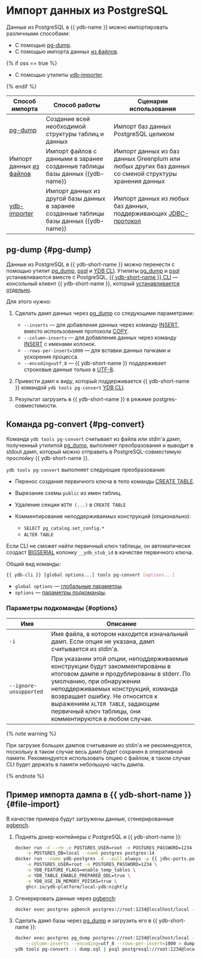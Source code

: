 # Импорт данных из PostgreSQL

Данные из PostgreSQL в {{ ydb-name }} можно импортировать различными способами:

- С помощью [pg-dump](#pg-dump).
- С помощью импорта данных [из файлов](#file-import).

{% if oss == true %}

- С помощью утилиты [ydb-importer](../integrations/ingestion/import-jdbc.md).

{% endif %}

|Способ импорта|Способ работы|Сценарии использования|
|--------------|------------------|------------|
|[pg-dump](#pg-dump)|Создание всей необходимой структуры таблиц и данных|Импорт баз данных PostgreSQL целиком|
|Импорт данных [из файлов](../reference/ydb-cli/export-import/import-file.md)|Импорт файлов с данными в заранее созданные таблицы базы данных {{ydb-name}}|Импорт данных из баз данных Greenplum или любых других баз данных со сменой структуры хранения данных|{% if oss == true %}
|[ydb-importer](../integrations/ingestion/import-jdbc.md)|Импорт данных из другой базы данных в заранее созданные таблицы базы данных {{ydb-name}}|Импорт данных из любых баз данных, поддерживающих [JDBC-протокол](https://ru.wikipedia.org/wiki/Java_Database_Connectivity)|{% endif %}

## pg-dump {#pg-dump}

Данные из PostgreSQL в {{ ydb-short-name }} можно перенести c помощью утилит [pg_dump](https://www.postgresql.org/docs/current/app-pgdump.html), [psql](https://www.postgresql.org/docs/current/app-psql.html) и [YDB CLI](../reference/ydb-cli/index.md). Утилиты [pg_dump](https://www.postgresql.org/docs/current/app-pgdump.html) и [psql](https://www.postgresql.org/docs/current/app-psql.html) устанавливаются вместе с PostgreSQL, [{{ ydb-short-name }} CLI](../reference/ydb-cli/index.md) — консольный клиент {{ ydb-short-name }}, который [устанавливается отдельно](../reference/ydb-cli/install.md).

Для этого нужно:

1. Сделать дамп данных через [pg_dump](https://www.postgresql.org/docs/current/app-pgdump.html) со следующими параметрами:

    * `--inserts` — для добавления данных через команду [INSERT](./statements/insert_into.md), вместо использования протокола [COPY](https://www.postgresql.org/docs/current/sql-copy.html).
    * `--column-inserts` — для добавления данных через команду [INSERT](./statements/insert_into.md) с именами колонок.
    * `--rows-per-insert=1000` — для вставки данных пачками и ускорения процесса.
    * `--encoding=utf_8` — {{ ydb-short-name }} поддерживает строковые данные только в [UTF-8](https://ru.wikipedia.org/wiki/UTF-8).

2. Привести дамп к виду, который поддерживается {{ ydb-short-name }} командой `ydb tools pg-convert` [YDB CLI](../reference/ydb-cli/index.md).
3. Результат загрузить в {{ ydb-short-name }} в режиме postgres-совместимости.

## Команда pg-convert {#pg-convert}

Команда `ydb tools pg-convert` считывает из файла или stdin'а дамп, полученный утилитой [pg_dump](https://www.postgresql.org/docs/current/app-pgdump.html), выполняет преобразования и выводит в stdout дамп, который можно отправить в PostgreSQL-совместимую прослойку {{ ydb-short-name }}.

`ydb tools pg-convert` выполняет следующие преобразования:

* Перенос создания первичного ключа в тело команды [CREATE TABLE](./statements/create_table.md).
* Вырезание схемы `public` из имен таблиц.
* Удаление секции `WITH (...)` в `CREATE TABLE`
* Комментирование неподдерживаемых конструкций (опционально):

  * `SELECT pg_catalog.set_config.*`
  * `ALTER TABLE`

Если CLI не сможет найти первичный ключ таблицы, он автоматически создаст [BIGSERIAL](https://www.postgresql.org/docs/current/datatype-numeric.html#DATATYPE-SERIAL) колонку `__ydb_stub_id` в качестве первичного ключа.

Общий вид команды:

```bash
{{ ydb-cli }} [global options...] tools pg-convert [options...]
```

* `global options` — [глобальные параметры](../reference/ydb-cli/commands/global-options.md).
* `options` — [параметры подкоманды](#options).

### Параметры подкоманды {#options}

Имя | Описание
---|---
`-i` | Имя файла, в котором находится изначальный дамп. Если опция не указана, дамп считывается из stdin'a.
`--ignore-unsupported` | При указании этой опции, неподдерживаемые конструкции будут закомментированы в итоговом дампе и продублированы в stderr. По умолчанию, при обнаружении неподдерживаемых конструкций, команда возвращает ошибку. Не относится к выражениям `ALTER TABLE`, задающим первичный ключ таблицы, они комментируются в любом случае.

{% note warning %}

При загрузке больших дампов считывание из stdin'a не рекомендуется, поскольку в таком случае весь дамп будет сохранен в оперативной памяти. Рекомендуется использовать опцию с файлом, в таком случае CLI будет держать в памяти небольшую часть дампа.

{% endnote %}

## Пример импорта дампа в {{ ydb-short-name }} {#file-import}

В качестве примера будут загружены данные, сгенерированные [pgbench](https://www.postgresql.org/docs/current/pgbench.html).

1. Поднять докер-контейнеры с PostgreSQL и {{ ydb-short-name }}:

    ```bash
    docker run -d --rm -e POSTGRES_USER=root -e POSTGRES_PASSWORD=1234 \
        -e POSTGRES_DB=local --name postgres postgres:14
    docker run --name ydb-postgres -d --pull always -p {{ jdbc-ports.postgresql }}:{{ jdbc-ports.postgresql }} -p {{ ydb-ports.mon }}:{{ ydb-ports.mon }} \
        -e POSTGRES_USER=root -e POSTGRES_PASSWORD=1234 \
        -e YDB_FEATURE_FLAGS=enable_temp_tables \
        -e YDB_TABLE_ENABLE_PREPARED_DDL=true \
        -e YDB_USE_IN_MEMORY_PDISKS=true \
        ghcr.io/ydb-platform/local-ydb:nightly
    ```

2. Сгенерировать данные через [pgbench](https://www.postgresql.org/docs/current/pgbench.html):

    ```bash
    docker exec postgres pgbench postgres://root:1234@localhost/local -i
    ```

3. Сделать дамп базы через [pg_dump](https://www.postgresql.org/docs/current/app-pgdump.html) и загрузить его в {{ ydb-short-name }}:

    ```bash
    docker exec postgres pg_dump postgres://root:1234@localhost/local --inserts \
        --column-inserts --encoding=utf_8 --rows-per-insert=1000 > dump.sql
    ydb tools pg-convert -i dump.sql | psql postgresql://root:1234@localhost/local
    ```
